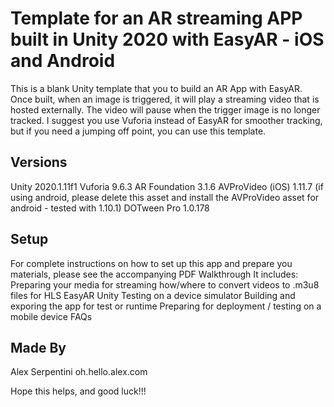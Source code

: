 # Template for an AR streaming APP built in Unity 2020 with EasyAR - iOS and Android

This is a blank Unity template that you to build an AR App with EasyAR.  Once built, when an image is triggered, it will play a streaming video that is hosted externally. The video will pause when the trigger image is no longer tracked. I suggest you use Vuforia instead of EasyAR for smoother tracking, but if you need a jumping off point, you can use this template.


## Versions

Unity 2020.1.11f1
Vuforia 9.6.3
AR Foundation 3.1.6
AVProVideo (iOS) 1.11.7 (if using android, please delete this asset and install the AVProVideo asset for android - tested with 1.10.1)
DOTween Pro  1.0.178


## Setup

For complete instructions on how to set up this app and prepare you materials, please see the accompanying PDF Walkthrough
It includes:
    Preparing your media for streaming
        how/where to convert videos to .m3u8 files for HLS
    EasyAR
    Unity
    Testing on a device simulator
    Building and exporing the app for test or runtime
    Preparing for deployment / testing on a mobile device
    FAQs


## Made By

Alex Serpentini
oh.hello.alex.com 


Hope this helps, and good luck!!! 